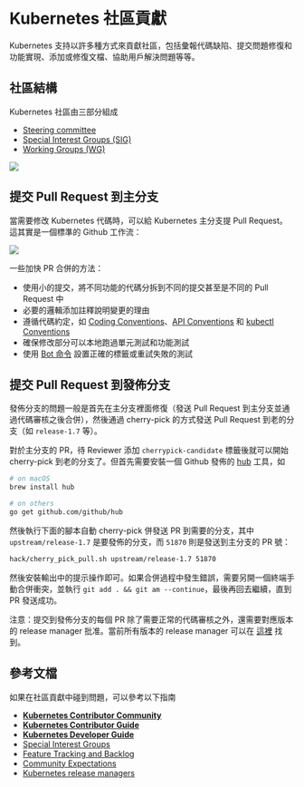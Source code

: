 # Kubernetes 社區貢獻

Kubernetes 支持以許多種方式來貢獻社區，包括彙報代碼缺陷、提交問題修復和功能實現、添加或修復文檔、協助用戶解決問題等等。

## 社區結構

Kubernetes 社區由三部分組成

- [Steering committee](http://blog.kubernetes.io/2017/10/kubernetes-community-steering-committee-election-results.html)
- [Special Interest Groups (SIG)](https://github.com/kubernetes/community/blob/master/sig-list.md)
- [Working Groups (WG)](https://github.com/kubernetes/community/blob/master/sig-list.md#master-working-group-list)

![](images/community.png)

## 提交 Pull Request 到主分支

當需要修改 Kubernetes 代碼時，可以給 Kubernetes 主分支提 Pull Request。這其實是一個標準的 Github 工作流：

![](images/git_workflow.png)

一些加快 PR 合併的方法：

- 使用小的提交，將不同功能的代碼分拆到不同的提交甚至是不同的 Pull Request 中
- 必要的邏輯添加註釋說明變更的理由
- 遵循代碼約定，如 [Coding Conventions](https://github.com/kubernetes/community/blob/master/contributors/guide/coding-conventions.md)、[API Conventions](https://github.com/kubernetes/community/blob/master/contributors/devel/sig-architecture/api-conventions.md) 和 [kubectl Conventions](https://github.com/kubernetes/community/blob/master/contributors/devel/sig-cli/kubectl-conventions.md)
- 確保修改部分可以本地跑過單元測試和功能測試
- 使用 [Bot 命令](https://prow.k8s.io/command-help) 設置正確的標籤或重試失敗的測試

## 提交 Pull Request 到發佈分支

發佈分支的問題一般是首先在主分支裡面修復（發送 Pull Request 到主分支並通過代碼審核之後合併），然後通過 cherry-pick 的方式發送 Pull Request 到老的分支（如 `release-1.7` 等）。

對於主分支的 PR，待 Reviewer 添加 `cherrypick-candidate` 標籤後就可以開始 cherry-pick 到老的分支了。但首先需要安裝一個 Github 發佈的 [hub](https://github.com/github/hub) 工具，如

```sh
# on macOS
brew install hub

# on others
go get github.com/github/hub
```

然後執行下面的腳本自動 cherry-pick 併發送 PR 到需要的分支，其中 `upstream/release-1.7` 是要發佈的分支，而 `51870` 則是發送到主分支的 PR 號：

```sh
hack/cherry_pick_pull.sh upstream/release-1.7 51870
```

然後安裝輸出中的提示操作即可。如果合併過程中發生錯誤，需要另開一個終端手動合併衝突，並執行 `git add . && git am --continue`，最後再回去繼續，直到 PR 發送成功。

注意：提交到發佈分支的每個 PR 除了需要正常的代碼審核之外，還需要對應版本的 release manager 批准。當前所有版本的 release manager 可以在 [這裡](https://github.com/kubernetes/sig-release/blob/master/release-managers.md) 找到。

## 參考文檔

如果在社區貢獻中碰到問題，可以參考以下指南

- **[Kubernetes Contributor Community](https://kubernetes.io/community/)**
- **[Kubernetes Contributor Guide](https://github.com/kubernetes/community/tree/master/contributors/guide)**
- **[Kubernetes Developer Guide](https://github.com/kubernetes/community/tree/master/contributors/devel)**
- [Special Interest Groups](https://github.com/kubernetes/community)
- [Feature Tracking and Backlog](https://github.com/kubernetes/features)
- [Community Expectations](https://github.com/kubernetes/community/blob/master/contributors/guide/community-expectations.md)
- [Kubernetes release managers](https://github.com/kubernetes/sig-release/blob/master/release-managers.md)
